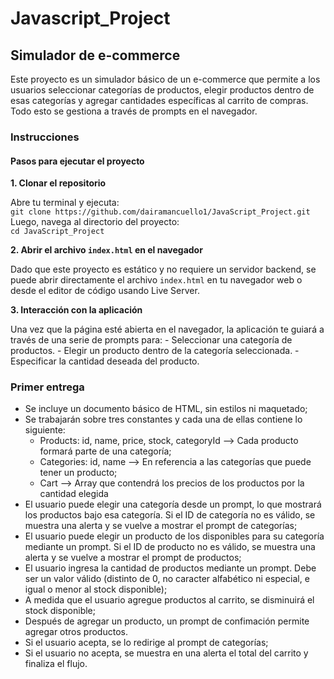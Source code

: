# Javascript_Project

## Simulador de e-commerce

Este proyecto es un simulador básico de un e-commerce que permite a los usuarios seleccionar categorías de productos, elegir productos dentro de esas categorías y agregar cantidades específicas al carrito de compras. Todo esto se gestiona a través de prompts en el navegador.

### Instrucciones

#### Pasos para ejecutar el proyecto
**1. Clonar el repositorio**  

Abre tu terminal y ejecuta:  
`git clone https://github.com/dairamancuello1/JavaScript_Project.git`  
Luego, navega al directorio del proyecto:  
`cd JavaScript_Project`

**2. Abrir el archivo `index.html` en el navegador**  

Dado que este proyecto es estático y no requiere un servidor backend, se puede abrir directamente el archivo `index.html` en tu navegador web o desde el editor de código usando Live Server.

**3. Interacción con la aplicación**  

Una vez que la página esté abierta en el navegador, la aplicación te guiará a través de una serie de prompts para:
	- Seleccionar una categoría de productos.
	- Elegir un producto dentro de la categoría seleccionada.
	- Especificar la cantidad deseada del producto.

### Primer entrega
- Se incluye un documento básico de HTML, sin estilos ni maquetado;
- Se trabajarán sobre tres constantes y cada una de ellas contiene lo siguiente:
	- Products: id, name, price, stock, categoryId --> Cada producto formará parte de una categoría;
	- Categories: id, name --> En referencia a las categorías que puede tener un producto;
	- Cart --> Array que contendrá los precios de los productos por la cantidad elegida
- El usuario puede elegir una categoría desde un prompt, lo que mostrará los productos bajo esa categoría. Si el ID de categoría no es válido, se muestra una alerta y se vuelve a mostrar el prompt de categorías;
- El usuario puede elegir un producto de los disponibles para su categoría mediante un prompt. Si el ID de producto no es válido, se muestra una alerta y se vuelve a mostrar el prompt de productos;
- El usuario ingresa la cantidad de productos mediante un prompt. Debe ser un valor válido (distinto de 0, no caracter alfabético ni especial, e igual o menor al stock disponible);
- A medida que el usuario agregue productos al carrito, se disminuirá el stock disponible;
- Después de agregar un producto, un prompt de confimación permite agregar otros productos. 
- Si el usuario acepta, se lo redirige al prompt de categorías;
- Si el usuario no acepta, se muestra en una alerta el total del carrito y finaliza el flujo.
